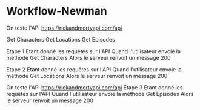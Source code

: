 # Workflow-Newman

On teste l'API https://rickandmortyapi.com/api

Get Characters
Get Locations
Get Episodes

Etape 1
Etant donné les requêtes sur l'API
Quand l'utilisateur envoie la méthode Get Characters
Alors le serveur renvoit un message 200

Etape 2
Etant donné les requêtes sur l'API
Quand l'utilisateur envoie la méthode Get Locations
Alors le serveur renvoit un message 200

On teste l'API https://rickandmortyapi.com/api
Etape 3
Etant donné les requêtes sur l'API
Quand l'utilisateur envoie la méthode Get Episodes
Alors le serveur renvoit un message 200
